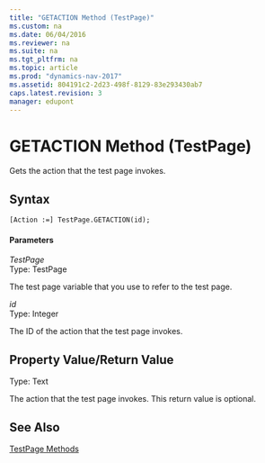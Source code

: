 ```yaml
---
title: "GETACTION Method (TestPage)"
ms.custom: na
ms.date: 06/04/2016
ms.reviewer: na
ms.suite: na
ms.tgt_pltfrm: na
ms.topic: article
ms.prod: "dynamics-nav-2017"
ms.assetid: 804191c2-2d23-498f-8129-83e293430ab7
caps.latest.revision: 3
manager: edupont
---
```

# GETACTION Method (TestPage)
Gets the action that the test page invokes.  
  
## Syntax  
  
```  
[Action :=] TestPage.GETACTION(id);  
```  
  
#### Parameters  
 *TestPage*  
 Type: TestPage  
  
 The test page variable that you use to refer to the test page.  
  
 *id*  
 Type: Integer  
  
 The ID of the action that the test page invokes.  
  
## Property Value/Return Value  
 Type: Text  
  
 The action that the test page invokes. This return value is optional.  
  
## See Also  
 [TestPage Methods](TestPage-Methods.md)